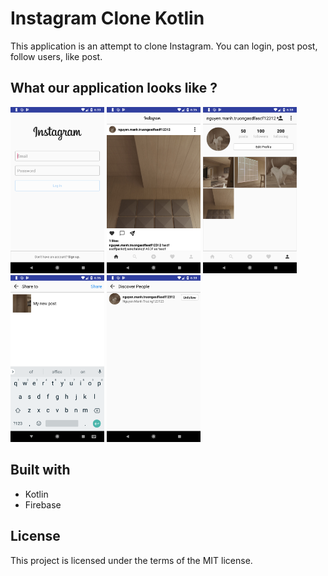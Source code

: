 # Instagram Clone Kotlin

This application is an attempt to clone Instagram. You can login, post post, follow users, like post.

## What our application looks like ?

<p float="middle">
  <img src="screenshots/1.png" width="150" />
  <img src="screenshots/2.png" width="150" />
  <img src="screenshots/3.png" width="150" />
  <img src="screenshots/4.png" width="150" />
  <img src="screenshots/5.png" width="150" />
</p>

## Built with

- Kotlin
- Firebase

## License
This project is licensed under the terms of the MIT license.


